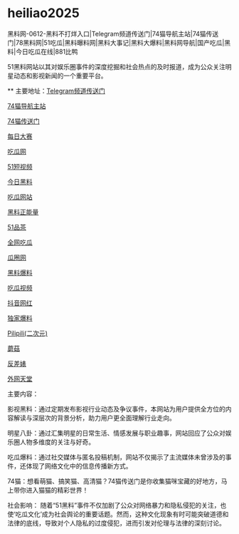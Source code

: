 # heiliao2025
黑料网-0612-黑料不打烊入口|Telegram频道传送门|74猫导航主站|74猫传送门|78黑料网|51吃瓜|黑料曝料网|黑料大事记|黑料大爆料|黑料网导航|国产吃瓜|黑料|今日吃瓜在线|881比鸭

51黑料网站以其对娱乐圈事件的深度挖掘和社会热点的及时报道，成为公众关注明星动态和影视新闻的一个重要平台。

** 主要地址：<a href="https://74mao.com/">Telegram频道传送门</a>

<a href="https://74mao.com/">74猫导航主站</a>

<a href="https://74mao.com/">74猫传送门</a>

<a href="https://pc1-26.pages.dev/">每日大赛</a>

<a href="https://cg1-39.pages.dev/">吃瓜网</a>

<a href="https://pc2-25.pages.dev/">51短视频</a>

<a href="https://pc10-24.pages.dev/">今日黑料</a>

<a href="https://cg1-27.pages.dev/">吃瓜网站</a>

<a href="https://cg8-12.pages.dev/">黑料正能量</a>

<a href="https://pc8-34.pages.dev/">51品茶</a>

<a href="https://cg4-21.pages.dev/">全网吃瓜</a>

<a href="https://cg6-21.pages.dev/">瓜圈网</a>

<a href="https://cg5-24.pages.dev/">黑料爆料</a>

<a href="https://cg9-07.pages.dev/">吃瓜视频</a>

<a href="https://douyin-wanghong.pages.dev/">抖音网红</a>

<a href="https://dujia03.pages.dev/">独家爆料</a>

<a href="https://pilipili-03.pages.dev/">Pilipili(二次元)</a>

<a href="https://mogu03.pages.dev/">蘑菇</a>

<a href="https://fanchabiao-3.pages.dev/">反差婊</a>

<a href="https://waiwang-3.pages.dev/">外网天堂</a>

主要内容：

影视黑料：通过定期发布影视行业动态及争议事件，本网站为用户提供全方位的内容解读与深层次的背景分析，助力用户更全面理解行业走向。

明星八卦：通过汇集明星的日常生活、情感发展与职业趣事，网站回应了公众对娱乐圈人物多维度的关注与好奇。

吃瓜爆料：通过社交媒体与匿名投稿机制，网站不仅揭示了主流媒体未曾涉及的事件，还体现了网络文化中的信息传播新方式。

74猫：想看萌猫、搞笑猫、高清猫？74猫传送门是你收集猫咪宝藏的好地方，马上带你进入猫猫的精彩世界！

社会影响：
随着“51黑料”事件不仅加剧了公众对网络暴力和隐私侵犯的关注，也使‘吃瓜文化’成为社会舆论的重要话题。然而，这种文化现象有时可能突破道德和法律的底线，导致对个人隐私的过度侵犯，进而引发对伦理与法律的深刻讨论。
